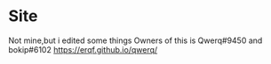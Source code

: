 # Site
Not mine,but i edited some things
Owners of this is Qwerq#9450 and bokip#6102
https://erqf.github.io/qwerq/
